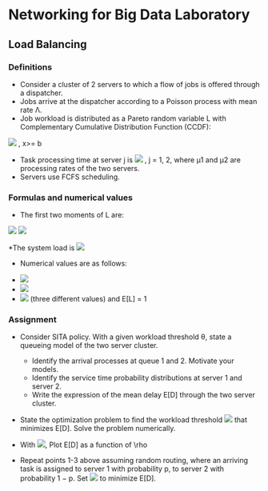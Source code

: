 # Networking for Big Data Laboratory
## Load Balancing
### Definitions
* Consider a cluster of 2 servers to which a flow of jobs is
offered through a dispatcher.
* Jobs arrive at the dispatcher according to a Poisson process
with mean rate Λ.
* Job workload is distributed as a Pareto random variable L with
Complementary Cumulative Distribution Function (CCDF):

<img src="https://render.githubusercontent.com/render/math?math=G_L(x) = P(L>x) = (\frac{b}{c})^\alpha ">  , x>= b
 
* Task processing time at server j is <img src="https://render.githubusercontent.com/render/math?math=X_j = \frac{L}{\mu _j}"> , j = 1, 2, where μ1 and μ2 are processing rates of the two servers.
* Servers use FCFS scheduling.

### Formulas and numerical values
* The first two moments of L are:
<img src="https://render.githubusercontent.com/render/math?math=E[L] = \frac{\alpha b}{\alpha -1}">
<img src="https://render.githubusercontent.com/render/math?math=E[L^2] = \frac{\alpha b^2}{\alpha -2}">

*The system load is <img src="https://render.githubusercontent.com/render/math?math=\rho = \frac{\Lambda E[L]}{\mu _1 + \mu _2}">

* Numerical values are as follows:
+ <img src="https://render.githubusercontent.com/render/math?math=005 \leqslant \rho \leq 0.9">
+ <img src="https://render.githubusercontent.com/render/math?math=\mu_2 = 10 and \mu _1 = 1">
+ <img src="https://render.githubusercontent.com/render/math?math=\alpha = 2.01, 2.05, 2.25"> (three different values) and E[L] = 1

### Assignment
* Consider SITA policy. With a given workload threshold θ,
state a queueing model of the two server cluster.
  + Identify the arrival processes at queue 1 and 2. Motivate your
models.
  + Identify the service time probability distributions at server 1
and server 2.
  + Write the expression of the mean delay E[D] through the two
server cluster.

* State the optimization problem to find the workload threshold <img src="https://render.githubusercontent.com/render/math?math=\theta^*"> that minimizes E[D]. Solve the problem numerically.
* With <img src="https://render.githubusercontent.com/render/math?math=\theta = \theta^* ">, Plot E[D] as a function of \rho 
* Repeat points 1-3 above assuming random routing, where an
arriving task is assigned to server 1 with probability p, to
server 2 with probability 1 − p. Set <img src="https://render.githubusercontent.com/render/math?math= p = p^∗ "> to minimize E[D].

